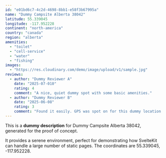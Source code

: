 ```yaml
---
id: "e01bd6c7-4c2d-4698-8bb1-e58f3b67995a"
name: "Dummy Campsite Alberta 38042"
latitude: 55.339045
longitude: -117.952228
continent: "north-america"
country: "canada"
region: "alberta"
amenities:
  - "toilet"
  - "cell-service"
  - "water"
  - "fishing"
images:
  - "https://res.cloudinary.com/demo/image/upload/v1/sample.jpg"
reviews:
  - author: "Dummy Reviewer A"
    date: "2025-07-010"
    rating: 4
    comment: "A nice, quiet dummy spot with some basic amenities."
  - author: "Dummy Reviewer B"
    date: "2025-06-08"
    rating: 3
    comment: "Found it easily. GPS was spot on for this dummy location."
---
```


This is a **dummy description** for Dummy Campsite Alberta 38042, generated for the proof of concept.

It provides a serene environment, perfect for demonstrating how SvelteKit can handle a large number of static pages. The coordinates are 55.339045, -117.952228.
